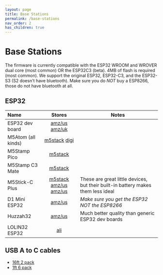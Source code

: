 ```yaml
---
layout: page
title: Base Stations
permalink: /base-stations
nav_order: 2
has_children: true
---
```


# Base Stations

The firmware is currently compatible with the ESP32 WROOM and WROVER dual core (most common) OR the ESP32C3 (beta).  4MB of flash is required (most common).
We support the original ESP32, ESP32-C3, and the ESP32-S3 (S2 doesn't have bluetooth).  Make sure you do *NOT* buy a ESP8266, those do not have bluetooth at all.

## ESP32

| Name               | Stores         | Notes |
|:-------------------|:--------------:|-------|
| ESP32 dev board    | [amz/us](https://amzn.to/3xCAw1F) [amz/uk](https://amzn.to/3QyiBlp)
| M5Atom (all kinds) | [m5stack](https://shop.m5stack.com/collections/m5-controllers/products/atom-lite-esp32-development-kit) [digi](https://www.digikey.com/en/products/detail/m5stack-technology-co-ltd/C008/12088545)
| M5Stamp Pico       | [m5stack](https://shop.m5stack.com/collections/m5-controllers/products/m5stamp-pico-diy-kit)
| M5Stamp C3 Mate    | [m5stack](https://shop.m5stack.com/products/m5stamp-c3-mate-with-pin-headers)
| M5Stick-C Plus     | [m5stack](https://shop.m5stack.com/collections/m5-controllers/products/m5stickc-plus-esp32-pico-mini-iot-development-kit) [amz/us](https://amzn.to/3kQadi0) [amz/us](https://amzn.to/39CrQAm) | These are great little devices, but their built-in battery makes them less ideal |
| D1 Mini ESP32      | [amz/us](https://amzn.to/3tlkK8D) | *Make sure you get the ESP32 NOT the ESP8266* |
| Huzzah32           | [amz/us](https://amzn.to/3n5M1uQ) | Much better quality than generic ESP32 dev boards |
| LOLIN32 ESP32      | [ali](https://www.aliexpress.com/item/2251832622236364.html)

## USB A to C cables

* [16ft 2 pack](https://amzn.to/3zzTTXW)
* [1ft 6 pack](https://amzn.to/3kyD8Is)

